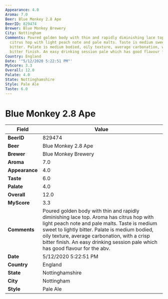 ```yaml
---
Appearance: 4.0
Aroma: 7.0
Beer: Blue Monkey 2.8 Ape
BeerID: 829474
Brewer: Blue Monkey Brewery
City: Nottingham
Comments: Poured golden body with thin and rapidly diminishing lace top. Aroma has
  citrus hop with light peach note and pale malts. Taste is medium sweet to lightly
  bitter. Palate is medium bodied, oily texture, average carbonation, with a crisp
  bitter finish. An easy drinking session pale which has good flavour for the abv.
Country: England
Date: '"5/12/2020 5:22:51 PM"'
MyScore: 3.3
Overall: 12.0
Palate: 4.0
State: Nottinghamshire
Style: Pale Ale
Taste: 6.0
---
```


# Blue Monkey 2.8 Ape

| Field         | Value |
|---------------|-------|
| **BeerID** | 829474 |
| **Beer** | Blue Monkey 2.8 Ape |
| **Brewer** | Blue Monkey Brewery |
| **Aroma** | 7.0 |
| **Appearance** | 4.0 |
| **Taste** | 6.0 |
| **Palate** | 4.0 |
| **Overall** | 12.0 |
| **MyScore** | 3.3 |
| **Comments** | Poured golden body with thin and rapidly diminishing lace top. Aroma has citrus hop with light peach note and pale malts. Taste is medium sweet to lightly bitter. Palate is medium bodied, oily texture, average carbonation, with a crisp bitter finish. An easy drinking session pale which has good flavour for the abv. |
| **Date** | 5/12/2020 5:22:51 PM |
| **Country** | England |
| **State** | Nottinghamshire |
| **City** | Nottingham |
| **Style** | Pale Ale |
